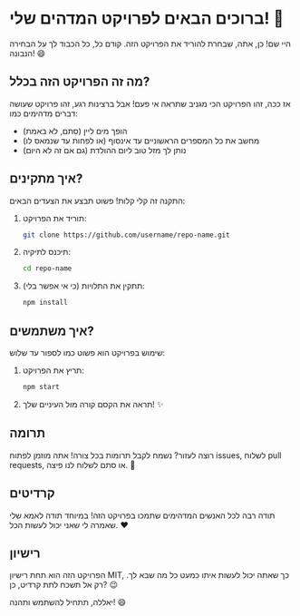 # ברוכים הבאים לפרויקט המדהים שלי! 🎉

היי שם! כן, אתה, שבחרת להוריד את הפרויקט הזה. קודם כל, כל הכבוד לך על הבחירה הנבונה! 😄

## מה זה הפרויקט הזה בכלל?

אז ככה, זהו הפרויקט הכי מגניב שתראה אי פעם! אבל ברצינות רגע, זהו פרויקט שעושה דברים מדהימים כמו:
- הופך מים ליין (סתם, לא באמת)
- מחשב את כל המספרים הראשוניים עד אינסוף (או לפחות עד שנמאס לו)
- נותן לך מזל טוב ליום ההולדת (גם אם זה לא היום)

## איך מתקינים?

התקנה זה קלי קלות! פשוט תבצע את הצעדים הבאים:

1. תוריד את הפרויקט:
    ```bash
    git clone https://github.com/username/repo-name.git
    ```
2. תיכנס לתיקיה:
    ```bash
    cd repo-name
    ```
3. תתקין את התלויות (כי אי אפשר בלי):
    ```bash
    npm install
    ```

## איך משתמשים?

שימוש בפרויקט הוא פשוט כמו לספור עד שלוש:

1. תריץ את הפרויקט:
    ```bash
    npm start
    ```
2. תראה את הקסם קורה מול העיניים שלך! ✨

## תרומה

רוצה לעזור? נשמח לקבל תרומות בכל צורה! אתה מוזמן לפתוח issues, לשלוח pull requests, או סתם לשלוח לנו פיצה. 🍕

## קרדיטים

תודה רבה לכל האנשים המדהימים שתמכו בפרויקט הזה! במיוחד תודה לאמא שלי שאמרה לי שאני יכול לעשות הכל. ❤️

## רישיון

הפרויקט הזה הוא תחת רישיון MIT, כך שאתה יכול לעשות איתו כמעט כל מה שבא לך. רק אל תשכח לתת קרדיט, כן? 😉

יאללה, תתחיל להשתמש ותהנה! 😄
